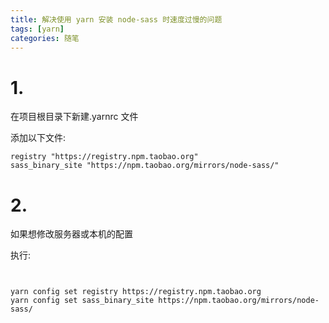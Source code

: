 ```yaml
---
title: 解决使用 yarn 安装 node-sass 时速度过慢的问题
tags: [yarn]
categories: 随笔
---
```


# 1.

在项目根目录下新建.yarnrc 文件

添加以下文件:

```shell
registry "https://registry.npm.taobao.org"
sass_binary_site "https://npm.taobao.org/mirrors/node-sass/"

```

# 2.

如果想修改服务器或本机的配置

执行:

```shell


yarn config set registry https://registry.npm.taobao.org
yarn config set sass_binary_site https://npm.taobao.org/mirrors/node-sass/
```
